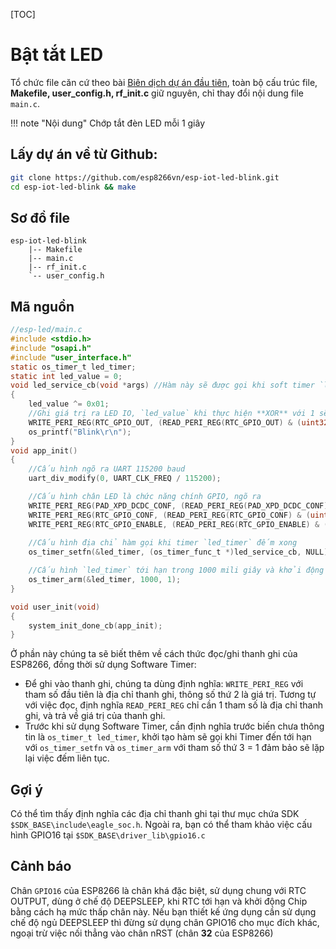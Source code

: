 [TOC]

# Bật tắt LED

Tổ chức file căn cứ theo bài [Biên dịch dự án đầu tiên](./compile-first-time.md), toàn bộ cấu trúc file, **Makefile, user_config.h, rf_init.c** giữ nguyên, chỉ thay đổi nội dung file `main.c`. 

!!! note "Nội dung"
    Chớp tắt đèn LED mỗi 1 giây

## Lấy dự án về từ Github: 

```bash
git clone https://github.com/esp8266vn/esp-iot-led-blink.git
cd esp-iot-led-blink && make
```

## Sơ đồ file

```
esp-iot-led-blink
    |-- Makefile
    |-- main.c
    |-- rf_init.c
    `-- user_config.h
```

## Mã nguồn

```c
//esp-led/main.c
#include <stdio.h>
#include "osapi.h"
#include "user_interface.h"
static os_timer_t led_timer;
static int led_value = 0;
void led_service_cb(void *args) //Hàm này sẽ được gọi khi soft timer `led_timer` hoàn thành việc đếm 
{
    led_value ^= 0x01;
    //Ghi giá trị ra LED IO, `led_value` khi thực hiện **XOR** với 1 sẽ đảo giá trị giữa 1 và 0
    WRITE_PERI_REG(RTC_GPIO_OUT, (READ_PERI_REG(RTC_GPIO_OUT) & (uint32_t)0xfffffffe)| (uint32_t)(led_value & 1)); 
    os_printf("Blink\r\n");
}
void app_init()
{
    //Cấu hình ngõ ra UART 115200 baud
    uart_div_modify(0, UART_CLK_FREQ / 115200); 

    //Cấu hình chân LED là chức năng chính GPIO, ngõ ra 
    WRITE_PERI_REG(PAD_XPD_DCDC_CONF, (READ_PERI_REG(PAD_XPD_DCDC_CONF) & 0xffffffbc)| (uint32_t)0x1);  
    WRITE_PERI_REG(RTC_GPIO_CONF, (READ_PERI_REG(RTC_GPIO_CONF) & (uint32_t)0xfffffffe)| (uint32_t)0x0); 
    WRITE_PERI_REG(RTC_GPIO_ENABLE, (READ_PERI_REG(RTC_GPIO_ENABLE) & (uint32_t)0xfffffffe)| (uint32_t)0x1); 
    
    //Cấu hình địa chỉ hàm gọi khi timer `led_timer` đếm xong 
    os_timer_setfn(&led_timer, (os_timer_func_t *)led_service_cb, NULL); 

    //Cấu hình `led_timer` tới hạn trong 1000 mili giây và khởi động lại khi tới hạn
    os_timer_arm(&led_timer, 1000, 1); 
}

void user_init(void)
{
    system_init_done_cb(app_init);
}

```


Ở phần này chúng ta sẽ biết thêm về cách thức đọc/ghi thanh ghi của ESP8266, đồng thời sử dụng Software Timer:

- Để ghi vào thanh ghi, chúng ta dùng định nghĩa: `WRITE_PERI_REG` với tham số đầu tiên là địa chỉ thanh ghi, thông số thứ 2 là giá trị. Tương tự với việc đọc, định nghĩa `READ_PERI_REG` chỉ cần 1 tham số là địa chỉ thanh ghi, và trả về giá trị của thanh ghi.
- Trước khi sử dụng Software Timer, cần định nghĩa trước biến chưa thông tin là `os_timer_t led_timer`, khởi tạo hàm sẽ gọi khi Timer đến tới hạn với `os_timer_setfn` và `os_timer_arm` với tham số thứ 3 = 1 đảm bảo sẽ lặp lại việc đếm liên tục.

## Gợi ý

Có thể tìm thấy định nghĩa các địa chỉ thanh ghi tại thư mục chứa SDK `$SDK_BASE\include\eagle_soc.h`. Ngoài ra, bạn có thể tham khảo việc cấu hình GPIO16 tại `$SDK_BASE\driver_lib\gpio16.c` 


## Cảnh báo

Chân `GPIO16` của ESP8266 là chân khá đặc biệt, sử dụng chung với RTC OUTPUT, dùng ở chế độ DEEPSLEEP, khi RTC tới hạn và khởi động Chip bằng cách hạ mức thấp chân này. Nếu bạn thiết kế ứng dụng cần sử dụng chế độ ngủ DEEPSLEEP thì đừng sử dụng chân GPIO16 cho mục đích khác, ngoại trừ việc nối thẳng vào chân nRST (chân **32** của ESP8266)
